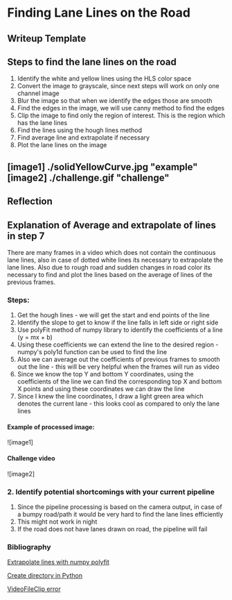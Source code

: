 # **Finding Lane Lines on the Road** 

## Writeup Template

## Steps to find the lane lines on the road
1. Identify the white and yellow lines using the HLS color space
2. Convert the image to grayscale, since next steps will work on only one channel image
3. Blur the image so that when we identify the edges those are smooth
4. Find the edges in the image, we will use canny method to find the edges
5. Clip the image to find only the region of interest. This is the region which has the lane lines 
6. Find the lines using the hough lines method
7. Find average line and extrapolate if necessary
8. Plot the lane lines on the image


[//]: # (Image References)

[image1] ./solidYellowCurve.jpg "example"
[image2] ./challenge.gif "challenge"
---

## Reflection

## Explanation of Average and extrapolate of lines in step 7

There are many frames in a video which does not contain the continuous lane lines, also in case of dotted white lines its necessary to extrapolate the lane lines.
Also due to rough road and sudden changes in road color its necessary to find and plot the lines based on the average of lines of the previous frames.
### Steps:
1. Get the hough lines - we will get the start and end points of the line
2. Identify the slope to get to know if the line falls in left side or right side
3. Use polyFit method of numpy library to identify the coefficients of a line (y = mx + b)
4. Using these coefficients we can extend the line to the desired region - numpy's poly1d function can be used to find the line
5. Also we can average out the coefficients of previous frames to smooth out the line - this will be very helpful when the frames will run as video
6. Since we know the top Y and bottom Y coordinates, using the coefficients of the line we can find the corresponding top X and bottom X points and using these coordinates we can draw the line
7. Since I knew the line coordinates, I draw a light green area which denotes the current lane - this looks cool as compared to only the lane lines

#### Example of processed image:

![image1]

#### Challenge video

![image2]


### 2. Identify potential shortcomings with your current pipeline

1. Since the pipeline processing is based on the camera output, in case of a bumpy road/path it would be very hard to find the lane lines efficiently
2. This might not work in night
3. If the road does not have lanes drawn on road, the pipeline will fail 

### Bibliography
[Extrapolate lines with numpy polyfit](https://peteris.rocks/blog/extrapolate-lines-with-numpy-polyfit/)

[Create directory in Python](https://stackoverflow.com/questions/12517451/automatically-creating-directories-with-file-output)

[VideoFileClip error](https://stackoverflow.com/questions/43966523/getting-oserror-winerror-6-the-handle-is-invalid-in-videofileclip-function)
